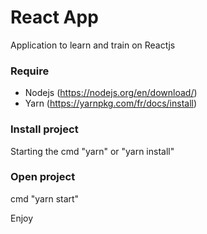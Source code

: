 # React App
Application to learn and train on Reactjs

### Require
   - Nodejs (https://nodejs.org/en/download/)
   - Yarn (https://yarnpkg.com/fr/docs/install)

### Install project
Starting the cmd "yarn" or "yarn install"

### Open project
cmd "yarn start"

Enjoy
